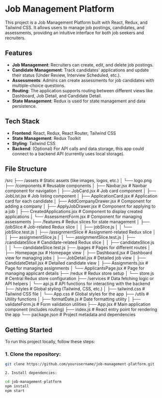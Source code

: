 # Job Management Platform

This project is a Job Management Platform built with React, Redux, and Tailwind CSS. It allows users to manage job postings, candidates, and assessments, providing an intuitive interface for both job seekers and recruiters.

## Features

- **Job Management**: Recruiters can create, edit, and delete job postings.
- **Candidate Management**: Track candidates' applications and update their status (Under Review, Interview Scheduled, etc.).
- **Assessments**: Admins can create assessments for job candidates with multiple-choice questions.
- **Routing**: The application supports routing between different views like Dashboard, Job Detail, and Candidate Detail.
- **State Management**: Redux is used for state management and data persistence.

## Tech Stack

- **Frontend**: React, Redux, React Router, Tailwind CSS
- **State Management**: Redux Toolkit
- **Styling**: Tailwind CSS
- **Backend**: (Optional) For API calls and data storage, this app could connect to a backend API (currently uses local storage).

## File Structure

/src
  ├── /assets                     # Static assets (like images, logos, etc.)
  │    └── logo.png
  ├── /components                 # Reusable components
  │    ├── Navbar.jsx             # Navbar component for navigation
  │    ├── JobCard.jsx            # Job card component
  │    ├── JobList.jsx            # Job listing component
  │    ├── ApplicationCard.jsx    # Application card for each candidate
  │    ├── AddCompanyDrawer.jsx   # Component for adding a company
  │    ├── ApplyJobDrawer.jsx     # Component for applying to a job
  │    ├── CreatedApplications.jsx # Component to display created applications
  │    └── AssessmentForm.jsx     # Component for managing assessments
  ├── /features                   # Redux slices for state management
  │    ├── /jobSlice              # Job-related Redux slice
  │    │    ├── jobSlice.js
  │    │    └── jobSlice.test.js
  │    ├── /assignmentSlice       # Assignment-related Redux slice
  │    │    ├── assignmentSlice.js
  │    │    └── assignmentSlice.test.js
  │    ├── /candidateSlice        # Candidate-related Redux slice
  │    │    ├── candidateSlice.js
  │    │    └── candidateSlice.test.js
  ├── /pages                      # Pages for different routes
  │    ├── Homepage.jsx           # Homepage view
  │    ├── Dashboard.jsx          # Dashboard view for managing jobs
  │    ├── JobDetail.jsx          # Detailed job view
  │    ├── CandidateDetail.jsx    # Detailed candidate view
  │    ├── Assignments.jsx        # Page for managing assignments
  │    └── ApplicantsPage.jsx     # Page for managing applicant details
  ├── /redux                      # Redux store setup
  │    └── store.js               # Central Redux store configuration
  ├── /services                   # Data fetching logic or API helpers
  │    └── api.js                 # API functions for interacting with the backend
  ├── /styles                     # Global styling (Tailwind, CSS, etc.)
  │    ├── tailwind.css           # Tailwind CSS file
  │    └── App.css                # Global styles for the app
  ├── /utils                      # Utility functions
  │    ├── formatDate.js          # Date formatting utility
  │    ├── validateForm.js        # Form validation utilities
  ├── App.jsx                     # Main application component (includes routing)
  ├── index.js                    # React entry point for rendering the app
  └── package.json                # Project metadata and dependencies


## Getting Started

To run this project locally, follow these steps:

### 1. Clone the repository:

```bash
git clone https://github.com/yourusername/job-management-platform.git

2. Install dependencies:

cd job-management-platform
npm install
npm start
